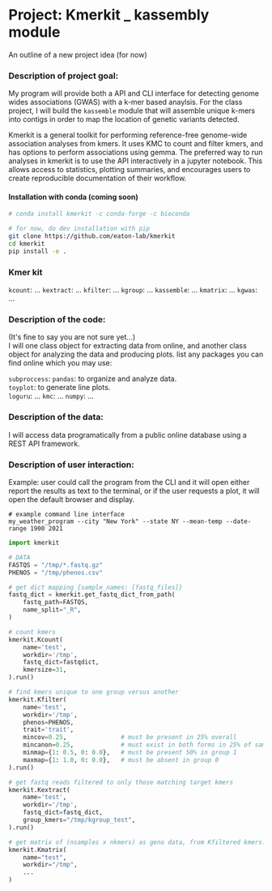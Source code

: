 # Project: Kmerkit _ kassembly module 

An outline of a new project idea (for now)


### Description of project goal:
My program will provide both a API and CLI interface for detecting genome wides associations (GWAS) with a k-mer based anaylsis. For the class project, I will build the `kassemble` module that will assemble unique k-mers into contigs in order to map the location of genetic variants detected.  

Kmerkit is a general toolkit for performing reference-free genome-wide association analyses from kmers. It uses KMC to count and filter kmers, and has options to perform associations using gemma. The preferred way to run analyses in kmerkit is to use the API interactively in a jupyter notebook. This allows access to statistics, plotting summaries, and encourages users to create reproducible documentation of their workflow.

#### Installation with conda (coming soon)
```bash
# conda install kmerkit -c conda-forge -c bioconda

# for now, do dev installation with pip
git clone https://github.com/eaton-lab/kmerkit
cd kmerkit
pip install -e .
```


### Kmer kit
`kcount`: ...
`kextract`: ...
`kfilter`: ...
`kgroup`: ...
`kassemble`: ...
`kmatrix`: ...
`kgwas`: ...

### Description of the code:

(It's fine to say you are not sure yet...)  
I will one class object for extracting data from online, and another class object for analyzing the data and producing plots.
list any packages you can find online which you may use:  

`subproccess`:
`pandas`: to organize and analyze data.  
`toyplot`: to generate line plots.  
`loguru`: ...
`kmc`: ...
`numpy`: ...

### Description of the data:
I will access data programatically from a public online database using a REST API framework. 

### Description of user interaction:
Example: user could call the program from the CLI and it will open either report the results as text to the terminal, or if the user requests a plot, it will open the default browser and display.
```
# example command line interface
my_weather_program --city "New York" --state NY --mean-temp --date-range 1900 2021
```

```python
import kmerkit  

# DATA
FASTQS = "/tmp/*.fastq.gz"
PHENOS = "/tmp/phenos.csv"

# get dict mapping {sample_names: [fastq_files]}
fastq_dict = kmerkit.get_fastq_dict_from_path(
    fastq_path=FASTQS, 
    name_split="_R",
)

# count kmers
kmerkit.Kcount(
    name='test', 
    workdir='/tmp', 
    fastq_dict=fastqdict,
    kmersize=31,
).run()

# find kmers unique to one group versus another
kmerkit.Kfilter(
    name='test', 
    workdir='/tmp', 
    phenos=PHENOS,
    trait='trait',
    mincov=0.25,               # must be present in 25% overall
    mincanon=0.25,             # must exist in both forms in 25% of samples where present.
    minmap={1: 0.5, 0: 0.0},   # must be present 50% in group 1
    maxmap={1: 1.0, 0: 0.0},   # must be absent in group 0
).run()

# get fastq reads filtered to only those matching target kmers
kmerkit.Kextract(
    name='test',
    workdir='/tmp',
    fastq_dict=fastq_dict,
    group_kmers="/tmp/kgroup_test",
).run()  

# get matrix of (nsamples x nkmers) as geno data, from Kfiltered kmers.
kmerkit.Kmatrix(
    name="test",
    workdir="/tmp",
    ...
)
```

